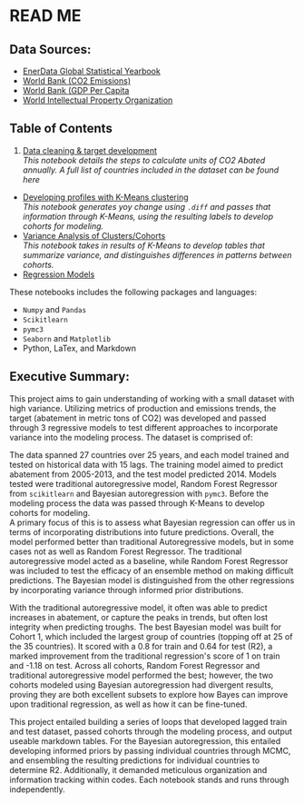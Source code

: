 # READ ME
## Data Sources:
- [EnerData Global Statistical Yearbook](https://yearbook.enerdata.net/)
- [World Bank (CO2 Emissions)](https://data.worldbank.org/indicator/EN.CO2.ETOT.ZS)
- [World Bank (GDP Per Capita](https://data.worldbank.org/indicator/NY.GDP.PCAP.CD)
- [World Intellectual Property Organization](http://www.wipo.int/econ_stat/en/economics/research/)


## Table of Contents
1. [Data cleaning & target development](https://github.com/sonyah-hawaii/time_series_regressive_modeling/blob/master/Cleaning%20%26%20Abatement%20Calculations.ipynb)       
_This notebook details the steps to calculate units of CO2 Abated annually. A full list of countries included in the dataset can be found here_
- [Developing profiles with K-Means clustering](https://github.com/sonyah-hawaii/time_series_regressive_modeling/blob/master/clustering.ipynb)  
_This notebook generates yoy change using `.diff` and passes that information through K-Means, using the resulting labels to develop cohorts for modeling._
- [Variance Analysis of Clusters/Cohorts](https://github.com/sonyah-hawaii/time_series_regressive_modeling/blob/master/Variance%20Analysis.ipynb)  
_This notebook takes in results of K-Means to develop tables that summarize variance, and distinguishes differences in patterns between cohorts._
- [Regression Models](https://github.com/sonyah-hawaii/time_series_regressive_modeling/blob/master/time_series.ipynb)

These notebooks includes the following packages and languages:
- `Numpy` and `Pandas`
- `Scikitlearn`
- `pymc3`
- `Seaborn` and `Matplotlib`  
- Python, LaTex, and Markdown

## Executive Summary:  

This project aims to gain understanding of working with a small dataset with high variance. Utilizing metrics of production and emissions trends, the target (abatement in metric tons of CO2) was developed and passed through 3 regressive models to test different approaches to incorporate variance into the modeling process. The dataset is comprised of:

The data spanned 27 countries over 25 years, and each model trained and tested on historical data with 15 lags. The training model aimed to predict abatement from 2005-2013, and the test model predicted 2014. Models tested were traditional autoregressive model, Random Forest Regressor from `scikitlearn` and Bayesian autoregression with `pymc3`. Before the modeling process the data was passed through K-Means to develop cohorts for modeling.   
A primary focus of this is to assess what Bayesian regression can offer us in terms of incorporating distributions into future predictions. Overall, the model performed better than traditional Autoregressive models, but in some cases not as well as Random Forest Regressor. The traditional autoregressive model acted as a baseline, while Random Forest Regressor was included to test the efficacy of an ensemble method on making difficult predictions. The Bayesian model is distinguished from the other regressions by incorporating variance through informed prior distributions.
                           
With the traditional autoregressive model, it often was able to predict increases in abatement, or capture the peaks in trends, but often lost integrity when predicting troughs. The best Bayesian model was built for Cohort 1, which included the largest group of countries (topping off at 25 of the 35 countries). It scored with a 0.8 for train and 0.64 for test (R2), a marked improvement from the traditional regression's score of 1 on train and -1.18 on test. Across all cohorts, Random Forest Regressor and traditional autoregressive model performed the best; however, the two cohorts modeled using Bayesian autoregression had divergent results, proving they are both excellent subsets to explore how Bayes can improve upon traditional regression, as well as how it can be fine-tuned. 

This project entailed building a series of loops that developed lagged train and test dataset, passed cohorts through the modeling process, and output useable markdown tables. For the Bayesian autoregression, this entailed developing informed priors by passing individual countries through MCMC, and ensembling the resulting predictions for individual countries to determine R2. Additionally, it demanded meticulous organization and information tracking within codes. Each notebook stands and runs through independently.   